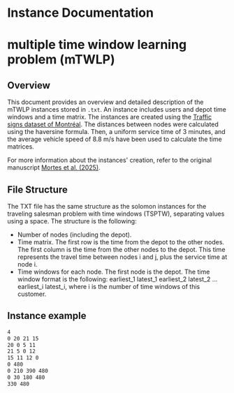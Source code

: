 # Instance Documentation
# multiple time window learning problem (mTWLP)

## Overview
This document provides an overview and detailed description of the mTWLP instances stored in `.txt`. An instance includes
users and depot time windows and a time matrix. The instances are created using the
[Traffic signs dataset of Montréal](https://open.canada.ca/data/en/dataset/59511eff-8924-4436-973d-f26c261d680e). The distances between nodes were calculated
using the haversine formula. Then, a uniform service time of 3 minutes, and the average vehicle speed of 8.8 m/s have been used to calculate the time matrices.

For more information about the instances' creation, refer to the original manuscript [Mortes et al. (2025)](https://www.sciencedirect.com/science/article/pii/S2352146524005192).

## File Structure
The TXT file has the same structure as the solomon instances for the traveling salesman problem with time windows (TSPTW), separating values using a space. The structure is the following:

* Number of nodes (including the depot).
* Time matrix. The first row is the time from the depot to the other nodes. The first column is the time from the other nodes to the depot. This time represents the travel time between nodes i and j, plus the service time at node i.
* Time windows for each node. The first node is the depot. The time window format is the following: earliest_1 latest_1 earliest_2 latest_2 ... earliest_i latest_i, where i is the number of time windows of this customer.

## Instance example

```txt
4
0 20 21 15
20 0 5 11
21 5 0 12
15 11 12 0
0 480
0 210 390 480
0 30 180 480
330 480